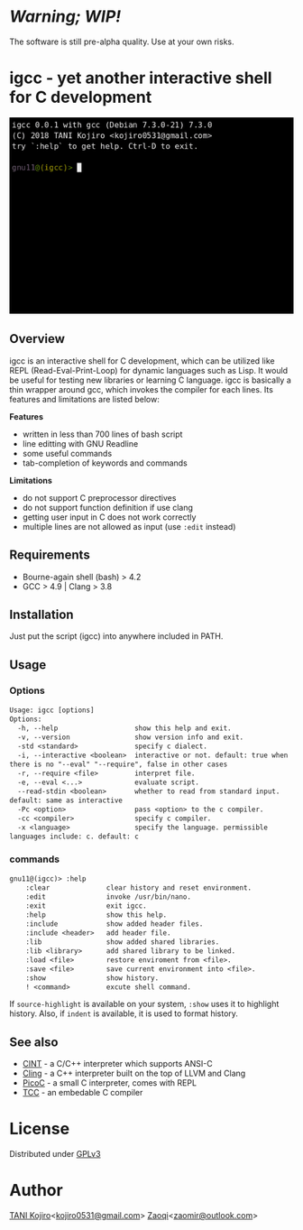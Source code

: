 # ***Warning; WIP!***
The software is still pre-alpha quality. Use at your own risks.

# igcc - yet another interactive shell for C development

<div align="center">
<img src=image/tty.gif "tty">
</div>

## Overview
igcc is an interactive shell for C development, 
which can be utilized like REPL (Read-Eval-Print-Loop)
 for dynamic languages such as Lisp.
It would be useful for testing new libraries or learning C language.
igcc is basically a thin wrapper around gcc, 
which invokes the compiler for each lines. 
Its features and limitations are listed below:

**Features**
- written in less than 700 lines of bash script
- line editting with GNU Readline
- some useful commands
- tab-completion of keywords and commands

**Limitations**
- do not support C preprocessor directives
- do not support function definition if use clang
- getting user input in C does not work correctly
- multiple lines are not allowed as input (use `:edit` instead)


## Requirements
- Bourne-again shell (bash) > 4.2
- GCC > 4.9 | Clang > 3.8

## Installation

Just put the script (igcc) into anywhere included in PATH.

## Usage
### Options

```
Usage: igcc [options]
Options:
  -h, --help                   show this help and exit.
  -v, --version                show version info and exit.
  -std <standard>              specify c dialect.
  -i, --interactive <boolean>  interactive or not. default: true when there is no "--eval" "--require", false in other cases
  -r, --require <file>         interpret file.
  -e, --eval <...>             evaluate script.
  --read-stdin <boolean>       whether to read from standard input. default: same as interactive
  -Pc <option>                 pass <option> to the c compiler.
  -cc <compiler>               specify c compiler.
  -x <language>                specify the language. permissible languages include: c. default: c
```

### commands

```
gnu11@(igcc)> :help
    :clear              clear history and reset environment.
    :edit               invoke /usr/bin/nano.
    :exit               exit igcc.
    :help               show this help.
    :include            show added header files.
    :include <header>   add header file.
    :lib                show added shared libraries.
    :lib <library>      add shared library to be linked.
    :load <file>        restore enviroment from <file>.
    :save <file>        save current environment into <file>.      
    :show               show history.
    ! <command>         excute shell command.
```

If `source-highlight` is available on your system, `:show` uses it to highlight history.
Also, if `indent` is available, it is used to format history.

## See also
- [CINT](http://www.hanno.jp/gotom/Cint.html) - a C/C++ interpreter which supports ANSI-C
- [Cling](https://root.cern.ch/cling) - a C++ interpreter built on the top of LLVM and Clang
- [PicoC](https://gitlab.com/zsaleeba/picoc) - a small C interpreter, comes with REPL
- [TCC](https://bellard.org/tcc/tcc-doc.html#SEC1) - an embedable C compiler

# License
Distributed under [GPLv3](LICENSE)

# Author
[TANI Kojiro](https://github.com/koji-kojiro)\<kojiro0531@gmail.com\>
[Zaoqi](https://github.com/zaoqi/)\<zaomir@outlook.com\>
